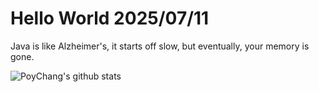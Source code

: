 # Hello World 2025/07/11

Java is like Alzheimer's, it starts off slow, but eventually, your memory is gone.

![PoyChang's github stats](https://github-readme-stats.vercel.app/api?username=poychang&show_icons=true&theme=dracula)
